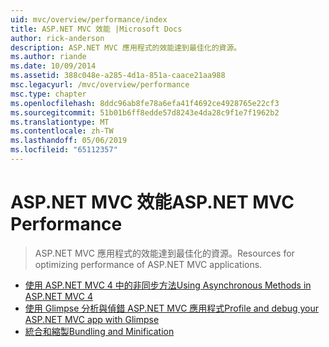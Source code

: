 ```yaml
---
uid: mvc/overview/performance/index
title: ASP.NET MVC 效能 |Microsoft Docs
author: rick-anderson
description: ASP.NET MVC 應用程式的效能達到最佳化的資源。
ms.author: riande
ms.date: 10/09/2014
ms.assetid: 388c048e-a285-4d1a-851a-caace21aa988
msc.legacyurl: /mvc/overview/performance
msc.type: chapter
ms.openlocfilehash: 8ddc96ab8fe78a6efa41f4692ce4928765e22cf3
ms.sourcegitcommit: 51b01b6ff8edde57d8243e4da28c9f1e7f1962b2
ms.translationtype: MT
ms.contentlocale: zh-TW
ms.lasthandoff: 05/06/2019
ms.locfileid: "65112357"
---
```

# <a name="aspnet-mvc-performance"></a><span data-ttu-id="0b2e0-103">ASP.NET MVC 效能</span><span class="sxs-lookup"><span data-stu-id="0b2e0-103">ASP.NET MVC Performance</span></span>

> <span data-ttu-id="0b2e0-104">ASP.NET MVC 應用程式的效能達到最佳化的資源。</span><span class="sxs-lookup"><span data-stu-id="0b2e0-104">Resources for optimizing performance of ASP.NET MVC applications.</span></span>

- [<span data-ttu-id="0b2e0-105">使用 ASP.NET MVC 4 中的非同步方法</span><span class="sxs-lookup"><span data-stu-id="0b2e0-105">Using Asynchronous Methods in ASP.NET MVC 4</span></span>](using-asynchronous-methods-in-aspnet-mvc-4.md)
- [<span data-ttu-id="0b2e0-106">使用 Glimpse 分析與偵錯 ASP.NET MVC 應用程式</span><span class="sxs-lookup"><span data-stu-id="0b2e0-106">Profile and debug your ASP.NET MVC app with Glimpse</span></span>](profile-and-debug-your-aspnet-mvc-app-with-glimpse.md)
- [<span data-ttu-id="0b2e0-107">統合和縮製</span><span class="sxs-lookup"><span data-stu-id="0b2e0-107">Bundling and Minification</span></span>](bundling-and-minification.md)
